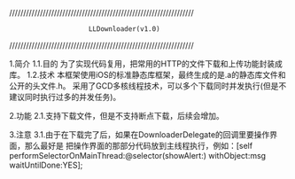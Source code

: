//////////////////////////////////////////////////////////////////

                        LLDownloader(v1.0)

//////////////////////////////////////////////////////////////////

1.简介
 1.1.目的
    为了实现代码复用，把常用的HTTP的文件下载和上传功能封装成库。
 1.2.技术
    本框架使用iOS的标准静态库框架，最终生成的是.a的静态库文件和公开的头文件.h。
 采用了GCD多核线程技术，可以多个下载同时并发执行(但是不建议同时执行过多的并发任务)。

2.功能
 2.1.支持下载文件，但是不支持断点下载，后续会增加。

3.注意
 3.1.由于在下载完了后，如果在DownloaderDelegate的回调里要操作界面，那么最好是
把操作界面的那部分代码放到主线程执行，例如：[self performSelectorOnMainThread:@selector(showAlert:) withObject:msg waitUntilDone:YES];
 